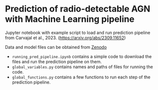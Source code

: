 # Prediction of radio-detectable AGN with Machine Learning pipeline

Jupyter notebook with example script to load and run prediction pipeline from Carvajal et al., 2023. (https://arxiv.org/abs/2309.11652)

Data and model files can be obtained from [Zenodo](https://zenodo.org/records/10220009)

* `running_pred_pipeline.ipynb` contains a simple code to download the files and run the prediction pipeline on them.
* `global_variables.py` contains names and paths of files for running the code.
* `global_functions.py` contains a few functions to run each step of the prediction pipeline.
